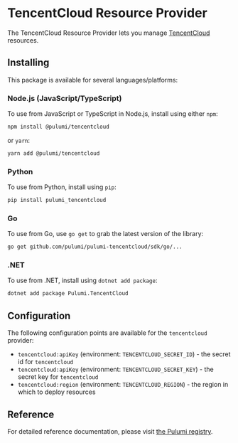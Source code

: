 # TencentCloud Resource Provider

The TencentCloud Resource Provider lets you manage [TencentCloud](http://example.com) resources.

## Installing

This package is available for several languages/platforms:

### Node.js (JavaScript/TypeScript)

To use from JavaScript or TypeScript in Node.js, install using either `npm`:

```bash
npm install @pulumi/tencentcloud
```

or `yarn`:

```bash
yarn add @pulumi/tencentcloud
```

### Python

To use from Python, install using `pip`:

```bash
pip install pulumi_tencentcloud
```

### Go

To use from Go, use `go get` to grab the latest version of the library:

```bash
go get github.com/pulumi/pulumi-tencentcloud/sdk/go/...
```

### .NET

To use from .NET, install using `dotnet add package`:

```bash
dotnet add package Pulumi.TencentCloud
```

## Configuration

The following configuration points are available for the `tencentcloud` provider:

- `tencentcloud:apiKey` (environment: `TENCENTCLOUD_SECRET_ID`) - the secret id for `tencentcloud`
- `tencentcloud:apiKey` (environment: `TENCENTCLOUD_SECRET_KEY`) - the secret key for `tencentcloud`
- `tencentcloud:region` (environment: `TENCENTCLOUD_REGION`) - the region in which to deploy resources

## Reference

For detailed reference documentation, please visit [the Pulumi registry](https://www.pulumi.com/registry/packages/tencentcloud/api-docs/).

